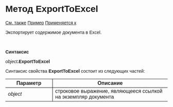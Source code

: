 <html>
<head>
    <title>Document\ExportToExcel</title>
    <link rel="stylesheet" href="../../../common.css" />
    <style>
        p, h1, table{font-family:Arial;
                    }
        table  {border-collapse: collapse;
               }
    </style>
</head>
<body>
    <h1>Метод ExportToExcel</h1>
    <p>
        <a href="../Asdoc.html">См. также</a> <u>Пример</u> <a href="../Asdoc.html">Применяется к</a>
    </p>
    <p>
       Экспортирует содержимое документа в Excel.
    </p>
    <br>
    <p>
       <strong>Синтаксис</strong>
    </p>
    <p>
       <em>object</em><strong>.ExportToExcel</strong>
    </p>
    <p>
       Синтаксис свойства <strong>ExportToExcel</strong> состоит из следующих частей:
    </p>
    <table>
        <tr>
            <th style="width: 29%; border-right: 1px solid black; border-bottom: 1px solid black;">Параметр</th>
            <th style="width:71%; border-bottom: 1px solid black;">Описание</th> 
        </tr>
        <tr>
            <td style="width: 29%; border-right: 1px solid black;"><em>object</em></td>
            <td style="width: 71%;">строковое выражение, являющееся ссылкой на экземпляр документа</td>
        </tr>
    </table>
    <br>
</body>
</html>
